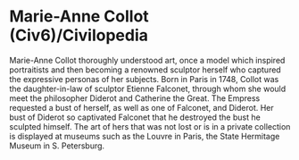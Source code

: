 # Marie-Anne Collot (Civ6)/Civilopedia

Marie-Anne Collot thoroughly understood art, once a model which inspired portraitists and then becoming a renowned sculptor herself who captured the expressive personas of her subjects. Born in Paris in 1748, Collot was the daughter-in-law of sculptor Etienne Falconet, through whom she would meet the philosopher Diderot and Catherine the Great. The Empress requested a bust of herself, as well as one of Falconet, and Diderot. Her bust of Diderot so captivated Falconet that he destroyed the bust he sculpted himself.
The art of hers that was not lost or is in a private collection is displayed at museums such as the Louvre in Paris, the State Hermitage Museum in S. Petersburg.